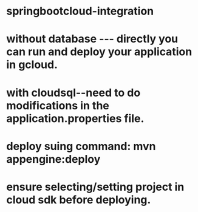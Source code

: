 # springbootcloud-integration
# without database --- directly you can run and deploy your application in gcloud.
# with cloudsql--need to do modifications in the application.properties file.
# deploy suing command: mvn appengine:deploy
# ensure selecting/setting project in cloud sdk before deploying.
